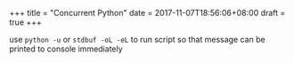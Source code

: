 +++
title = "Concurrent Python"
date = 2017-11-07T18:56:06+08:00
draft = true
+++

use `python -u` or `stdbuf -oL -eL` to run script so that message can be printed to console immediately
